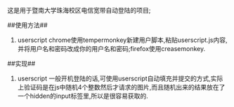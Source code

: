 这是用于暨南大学珠海校区电信宽带自动登陆的项目;  


##使用方法##
1. userscript
chrome使用tempermonkey新建用户脚本,粘贴userscript.js内容,并将用户名和密码改成你的用户名和密码;firefox使用creasemonkey.

##实现##
1. userscript
一般开机登陆的话,可使用userscript自动填充并提交的方式,实际上验证码是在js中随机4个整数然后才请求的图片,而且随机出来的结果放在了一个hidden的input标签里,所以是很容易获取的.

